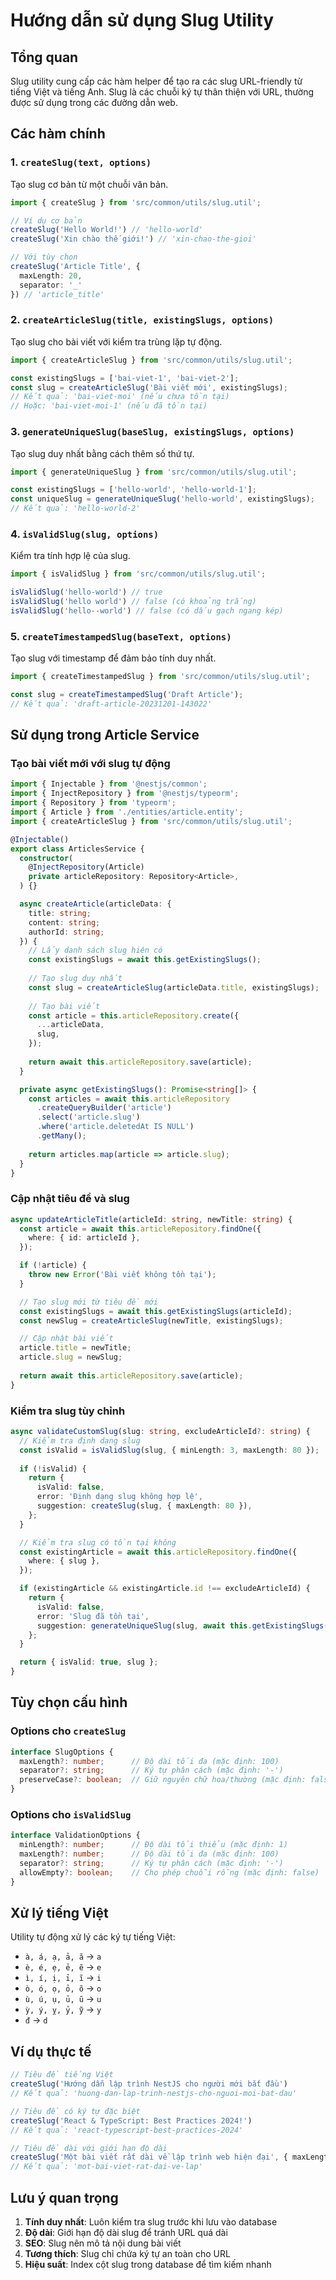 # Hướng dẫn sử dụng Slug Utility

## Tổng quan

Slug utility cung cấp các hàm helper để tạo ra các slug URL-friendly từ tiếng Việt và tiếng Anh. Slug là các chuỗi ký tự thân thiện với URL, thường được sử dụng trong các đường dẫn web.

## Các hàm chính

### 1. `createSlug(text, options)`
Tạo slug cơ bản từ một chuỗi văn bản.

```typescript
import { createSlug } from 'src/common/utils/slug.util';

// Ví dụ cơ bản
createSlug('Hello World!') // 'hello-world'
createSlug('Xin chào thế giới!') // 'xin-chao-the-gioi'

// Với tùy chọn
createSlug('Article Title', { 
  maxLength: 20, 
  separator: '_' 
}) // 'article_title'
```

### 2. `createArticleSlug(title, existingSlugs, options)`
Tạo slug cho bài viết với kiểm tra trùng lặp tự động.

```typescript
import { createArticleSlug } from 'src/common/utils/slug.util';

const existingSlugs = ['bai-viet-1', 'bai-viet-2'];
const slug = createArticleSlug('Bài viết mới', existingSlugs);
// Kết quả: 'bai-viet-moi' (nếu chưa tồn tại)
// Hoặc: 'bai-viet-moi-1' (nếu đã tồn tại)
```

### 3. `generateUniqueSlug(baseSlug, existingSlugs, options)`
Tạo slug duy nhất bằng cách thêm số thứ tự.

```typescript
import { generateUniqueSlug } from 'src/common/utils/slug.util';

const existingSlugs = ['hello-world', 'hello-world-1'];
const uniqueSlug = generateUniqueSlug('hello-world', existingSlugs);
// Kết quả: 'hello-world-2'
```

### 4. `isValidSlug(slug, options)`
Kiểm tra tính hợp lệ của slug.

```typescript
import { isValidSlug } from 'src/common/utils/slug.util';

isValidSlug('hello-world') // true
isValidSlug('hello world') // false (có khoảng trắng)
isValidSlug('hello--world') // false (có dấu gạch ngang kép)
```

### 5. `createTimestampedSlug(baseText, options)`
Tạo slug với timestamp để đảm bảo tính duy nhất.

```typescript
import { createTimestampedSlug } from 'src/common/utils/slug.util';

const slug = createTimestampedSlug('Draft Article');
// Kết quả: 'draft-article-20231201-143022'
```

## Sử dụng trong Article Service

### Tạo bài viết mới với slug tự động

```typescript
import { Injectable } from '@nestjs/common';
import { InjectRepository } from '@nestjs/typeorm';
import { Repository } from 'typeorm';
import { Article } from './entities/article.entity';
import { createArticleSlug } from 'src/common/utils/slug.util';

@Injectable()
export class ArticlesService {
  constructor(
    @InjectRepository(Article)
    private articleRepository: Repository<Article>,
  ) {}

  async createArticle(articleData: {
    title: string;
    content: string;
    authorId: string;
  }) {
    // Lấy danh sách slug hiện có
    const existingSlugs = await this.getExistingSlugs();
    
    // Tạo slug duy nhất
    const slug = createArticleSlug(articleData.title, existingSlugs);
    
    // Tạo bài viết
    const article = this.articleRepository.create({
      ...articleData,
      slug,
    });
    
    return await this.articleRepository.save(article);
  }

  private async getExistingSlugs(): Promise<string[]> {
    const articles = await this.articleRepository
      .createQueryBuilder('article')
      .select('article.slug')
      .where('article.deletedAt IS NULL')
      .getMany();
    
    return articles.map(article => article.slug);
  }
}
```

### Cập nhật tiêu đề và slug

```typescript
async updateArticleTitle(articleId: string, newTitle: string) {
  const article = await this.articleRepository.findOne({
    where: { id: articleId },
  });

  if (!article) {
    throw new Error('Bài viết không tồn tại');
  }

  // Tạo slug mới từ tiêu đề mới
  const existingSlugs = await this.getExistingSlugs(articleId);
  const newSlug = createArticleSlug(newTitle, existingSlugs);

  // Cập nhật bài viết
  article.title = newTitle;
  article.slug = newSlug;
  
  return await this.articleRepository.save(article);
}
```

### Kiểm tra slug tùy chỉnh

```typescript
async validateCustomSlug(slug: string, excludeArticleId?: string) {
  // Kiểm tra định dạng slug
  const isValid = isValidSlug(slug, { minLength: 3, maxLength: 80 });
  
  if (!isValid) {
    return {
      isValid: false,
      error: 'Định dạng slug không hợp lệ',
      suggestion: createSlug(slug, { maxLength: 80 }),
    };
  }

  // Kiểm tra slug có tồn tại không
  const existingArticle = await this.articleRepository.findOne({
    where: { slug },
  });

  if (existingArticle && existingArticle.id !== excludeArticleId) {
    return {
      isValid: false,
      error: 'Slug đã tồn tại',
      suggestion: generateUniqueSlug(slug, await this.getExistingSlugs(excludeArticleId)),
    };
  }

  return { isValid: true, slug };
}
```

## Tùy chọn cấu hình

### Options cho `createSlug`

```typescript
interface SlugOptions {
  maxLength?: number;      // Độ dài tối đa (mặc định: 100)
  separator?: string;      // Ký tự phân cách (mặc định: '-')
  preserveCase?: boolean;  // Giữ nguyên chữ hoa/thường (mặc định: false)
}
```

### Options cho `isValidSlug`

```typescript
interface ValidationOptions {
  minLength?: number;      // Độ dài tối thiểu (mặc định: 1)
  maxLength?: number;      // Độ dài tối đa (mặc định: 100)
  separator?: string;      // Ký tự phân cách (mặc định: '-')
  allowEmpty?: boolean;    // Cho phép chuỗi rỗng (mặc định: false)
}
```

## Xử lý tiếng Việt

Utility tự động xử lý các ký tự tiếng Việt:

- `à, á, ạ, ả, ã` → `a`
- `è, é, ẹ, ẻ, ẽ` → `e`
- `ì, í, ị, ỉ, ĩ` → `i`
- `ò, ó, ọ, ỏ, õ` → `o`
- `ù, ú, ụ, ủ, ũ` → `u`
- `ỳ, ý, ỵ, ỷ, ỹ` → `y`
- `đ` → `d`

## Ví dụ thực tế

```typescript
// Tiêu đề tiếng Việt
createSlug('Hướng dẫn lập trình NestJS cho người mới bắt đầu')
// Kết quả: 'huong-dan-lap-trinh-nestjs-cho-nguoi-moi-bat-dau'

// Tiêu đề có ký tự đặc biệt
createSlug('React & TypeScript: Best Practices 2024!')
// Kết quả: 'react-typescript-best-practices-2024'

// Tiêu đề dài với giới hạn độ dài
createSlug('Một bài viết rất dài về lập trình web hiện đại', { maxLength: 30 })
// Kết quả: 'mot-bai-viet-rat-dai-ve-lap'
```

## Lưu ý quan trọng

1. **Tính duy nhất**: Luôn kiểm tra slug trước khi lưu vào database
2. **Độ dài**: Giới hạn độ dài slug để tránh URL quá dài
3. **SEO**: Slug nên mô tả nội dung bài viết
4. **Tương thích**: Slug chỉ chứa ký tự an toàn cho URL
5. **Hiệu suất**: Index cột slug trong database để tìm kiếm nhanh

